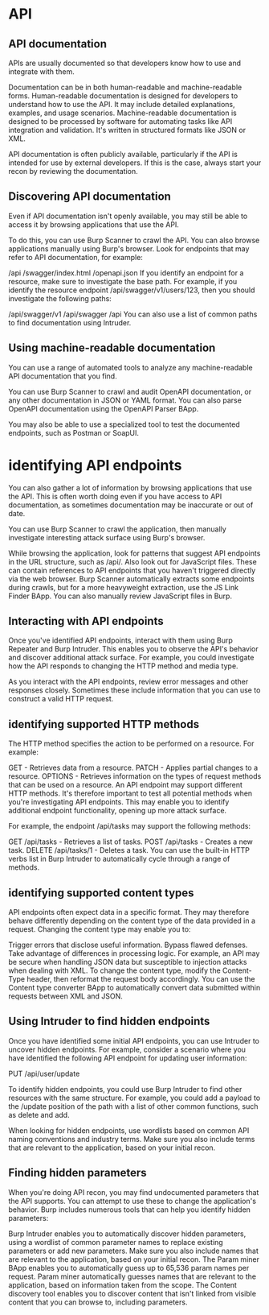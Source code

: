 # API 

## API documentation

APIs are usually documented so that developers know how to use and integrate with them.

Documentation can be in both human-readable and machine-readable forms. Human-readable documentation is designed for developers to understand how to use the API. It may include detailed explanations, examples, and usage scenarios. Machine-readable documentation is designed to be processed by software for automating tasks like API integration and validation. It's written in structured formats like JSON or XML.

API documentation is often publicly available, particularly if the API is intended for use by external developers. If this is the case, always start your recon by reviewing the documentation.

## Discovering API documentation 

Even if API documentation isn't openly available, you may still be able to access it by browsing applications that use the API.

To do this, you can use Burp Scanner to crawl the API. You can also browse applications manually using Burp's browser. Look for endpoints that may refer to API documentation, for example:

/api
/swagger/index.html
/openapi.json
If you identify an endpoint for a resource, make sure to investigate the base path. For example, if you identify the resource endpoint /api/swagger/v1/users/123, then you should investigate the following paths:

/api/swagger/v1
/api/swagger
/api
You can also use a list of common paths to find documentation using Intruder.

## Using machine-readable documentation 

You can use a range of automated tools to analyze any machine-readable API documentation that you find.

You can use Burp Scanner to crawl and audit OpenAPI documentation, or any other documentation in JSON or YAML format. You can also parse OpenAPI documentation using the OpenAPI Parser BApp.

You may also be able to use a specialized tool to test the documented endpoints, such as Postman or SoapUI.

# identifying API endpoints

You can also gather a lot of information by browsing applications that use the API. This is often worth doing even if you have access to API documentation, as sometimes documentation may be inaccurate or out of date.

You can use Burp Scanner to crawl the application, then manually investigate interesting attack surface using Burp's browser.

While browsing the application, look for patterns that suggest API endpoints in the URL structure, such as /api/. Also look out for JavaScript files. These can contain references to API endpoints that you haven't triggered directly via the web browser. Burp Scanner automatically extracts some endpoints during crawls, but for a more heavyweight extraction, use the JS Link Finder BApp. You can also manually review JavaScript files in Burp.


## Interacting with API endpoints

Once you've identified API endpoints, interact with them using Burp Repeater and Burp Intruder. This enables you to observe the API's behavior and discover additional attack surface. For example, you could investigate how the API responds to changing the HTTP method and media type.

As you interact with the API endpoints, review error messages and other responses closely. Sometimes these include information that you can use to construct a valid HTTP request.

## identifying supported HTTP methods

The HTTP method specifies the action to be performed on a resource. For example:

GET - Retrieves data from a resource.
PATCH - Applies partial changes to a resource.
OPTIONS - Retrieves information on the types of request methods that can be used on a resource.
An API endpoint may support different HTTP methods. It's therefore important to test all potential methods when you're investigating API endpoints. This may enable you to identify additional endpoint functionality, opening up more attack surface.

For example, the endpoint /api/tasks may support the following methods:

GET /api/tasks - Retrieves a list of tasks.
POST /api/tasks - Creates a new task.
DELETE /api/tasks/1 - Deletes a task.
You can use the built-in HTTP verbs list in Burp Intruder to automatically cycle through a range of methods.

## identifying supported content types 

API endpoints often expect data in a specific format. They may therefore behave differently depending on the content type of the data provided in a request. Changing the content type may enable you to:

Trigger errors that disclose useful information.
Bypass flawed defenses.
Take advantage of differences in processing logic. For example, an API may be secure when handling JSON data but susceptible to injection attacks when dealing with XML.
To change the content type, modify the Content-Type header, then reformat the request body accordingly. You can use the Content type converter BApp to automatically convert data submitted within requests between XML and JSON.

## Using Intruder to find hidden endpoints

Once you have identified some initial API endpoints, you can use Intruder to uncover hidden endpoints. For example, consider a scenario where you have identified the following API endpoint for updating user information:

PUT /api/user/update

To identify hidden endpoints, you could use Burp Intruder to find other resources with the same structure. For example, you could add a payload to the /update position of the path with a list of other common functions, such as delete and add.

When looking for hidden endpoints, use wordlists based on common API naming conventions and industry terms. Make sure you also include terms that are relevant to the application, based on your initial recon.

## Finding hidden parameters 

When you're doing API recon, you may find undocumented parameters that the API supports. You can attempt to use these to change the application's behavior. Burp includes numerous tools that can help you identify hidden parameters:

Burp Intruder enables you to automatically discover hidden parameters, using a wordlist of common parameter names to replace existing parameters or add new parameters. Make sure you also include names that are relevant to the application, based on your initial recon.
The Param miner BApp enables you to automatically guess up to 65,536 param names per request. Param miner automatically guesses names that are relevant to the application, based on information taken from the scope.
The Content discovery tool enables you to discover content that isn't linked from visible content that you can browse to, including parameters.




